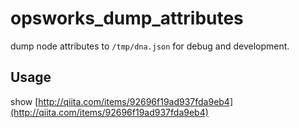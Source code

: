 opsworks_dump_attributes
====

dump node attributes to `/tmp/dna.json` for debug and development.

Usage
----

show [http://qiita.com/items/92696f19ad937fda9eb4](http://qiita.com/items/92696f19ad937fda9eb4)
